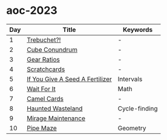 # aoc-2023

| Day | Title                                      | Keywords      |
| --- | ------------------------------------------ | ------------- |
| 1   | [Trebuchet?!](01.py)                       | -             |
| 2   | [Cube Conundrum](02.py)                    | -             |
| 3   | [Gear Ratios](03.py)                       | -             |
| 4   | [Scratchcards](04.py)                      | -             |
| 5   | [If You Give A Seed A Fertilizer](05.py)   | Intervals     |
| 6   | [Wait For It](06.py)                       | Math          |
| 7   | [Camel Cards](07.py)                       | -             |
| 8   | [Haunted Wasteland](08.py)                 | Cycle-finding |
| 9   | [Mirage Maintenance](09.py)                | -             |
| 10  | [Pipe Maze](10.py)                         | Geometry      |
